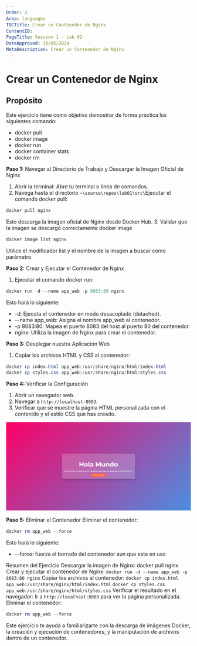 ```yaml
---
Order: 2
Area: languages
TOCTitle: Crear un Contenedor de Nginx
ContentID: 
PageTitle: Session 1 - Lab 02
DateApproved: 16/05/2024
MetaDescription: Crear un Contenedor de Nginx
---
```


# Crear un Contenedor de Nginx

## Propósito

Este ejercicio tiene como objetivo demostrar de forma práctica los siguientes comando:

* docker pull
* docker image
* docker run
* docker container stats
* docker rm

**Paso 1:** Navegar al Directorio de Trabajo y Descargar la Imagen Oficial de Nginx

1. Abrir la terminal: Abre tu terminal o línea de comandos.
2. Navega hasta el directorio `~\source\repos\lab01\src\`Ejecutar el comando docker pull:

 ```powershell
 docker pull nginx
 ```

 Esto descarga la imagen oficial de Nginx desde Docker Hub.
3. Validar que la imagen se descargó correctamente docker image

 ```powershell
 docker image list nginx
 ```

 Utilice el modificador list y el nombre de la imagen a buscar como parámetro

**Paso 2:** Crear y Ejecutar el Contenedor de Nginx

1. Ejecutar el comando docker run:

 ```powershell
 docker run -d --name app_web -p 8083:80 nginx
 ```

 Esto hará lo siguiente:

* -d: Ejecuta el contenedor en modo desacoplado (detached).
* --name app_web: Asigna el nombre app_web al contenedor.
* -p 8083:80: Mapea el puerto 8083 del host al puerto 80 del contenedor.
* nginx: Utiliza la imagen de Nginx para crear el contenedor.

**Paso 3:** Desplegar nuestra Aplicación Web

1. Copiar los archivos HTML y CSS al contenedor:

 ```powershell
 docker cp index.html app_web:/usr/share/nginx/html/index.html
 docker cp styles.css app_web:/usr/share/nginx/html/styles.css
 ```

**Paso 4:** Verificar la Configuración

1. Abrir un navegador web.
2. Navegar a `http://localhost:8083`.
3. Verificar que se muestre la página HTML personalizada con el contenido y el estilo CSS que has creado.

![Vista Previa](img/preview.png)

**Paso 5:** Eliminar el Contenedor
Eliminar el contenedor:

```powershell
docker rm app_web --force
```

Esto hará lo siguiente:

* --force: fuerza el borrado del contenedor aun que este en uso

Resumen del Ejercicio
Descargar la imagen de Nginx:
docker pull nginx
Crear y ejecutar el contenedor de Nginx:
 `docker run -d --name app_web -p 8083:80 nginx`
Copiar los archivos al contenedor:
 `docker cp index.html app_web:/usr/share/nginx/html/index.html`
 `docker cp styles.css app_web:/usr/share/nginx/html/styles.css`
Verificar el resultado en el navegador:
Ir a `http://localhost:8083` para ver la página personalizada.
Eliminar el contenedor:

```powershell
docker rm app_web --force
```

Este ejercicio te ayuda a familiarizarte con la descarga de imágenes Docker, la creación y ejecución de contenedores, y la manipulación de archivos dentro de un contenedor.